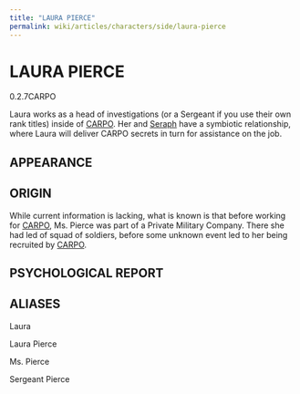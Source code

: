 ```yaml
---
title: "LAURA PIERCE"
permalink: wiki/articles/characters/side/laura-pierce
---
```

# LAURA PIERCE
<span class="version"> 0.2.7</span><span class="faction">CARPO</span> 

Laura works as a head of investigations (or a Sergeant if you use their own rank titles) inside of [CARPO](/wiki/articles/factions/carpo). Her and [Seraph](/wiki/articles/characters/pantheon/seraph) have a symbiotic relationship, where Laura will deliver CARPO secrets in turn for assistance on the job.
## APPEARANCE

## ORIGIN
While current information is lacking, what is known is that before working for [CARPO](/wiki/articles/factions/carpo), Ms. Pierce was part of a Private Military Company. There she had led of squad of soldiers, before some unknown event led to her being recruited by [CARPO](/wiki/articles/factions/carpo).
## PSYCHOLOGICAL REPORT

## ALIASES
Laura

Laura Pierce

Ms. Pierce

Sergeant Pierce
